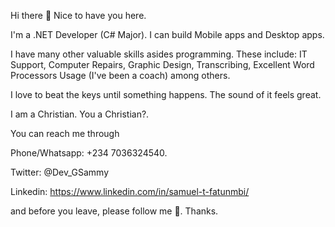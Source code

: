 Hi there 👋
Nice to have you here. 

I'm a .NET Developer (C# Major). I can build Mobile apps and Desktop apps.

I have many other valuable skills asides programming. These include:
IT Support,
Computer Repairs, 
Graphic Design,
Transcribing,
Excellent Word Processors Usage (I've been a coach)
among others.

I love to beat the keys until something happens. The sound of it feels great. 

I am a Christian. You a Christian?.

You can reach me through

Phone/Whatsapp: +234 7036324540.

Twitter: @Dev_GSammy

Linkedin: https://www.linkedin.com/in/samuel-t-fatunmbi/

and before you leave, please follow me 🤔. Thanks.
